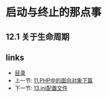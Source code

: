 启动与终止的那点事
===

12.1 关于生命周期
---

links
---

+ [目录](00.目录.md)
+ 上一节: [11.PHP中的面向对象下篇](10.PHP中的面向对象下篇.md)
+ 下一节: [13.ini配置文件](13.ini配置文件.md)

